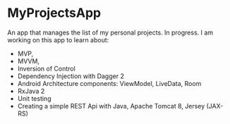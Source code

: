 # MyProjectsApp
An app that manages the list of my personal projects. In progress.
I am working on this app to learn about:
- MVP, 
- MVVM,
- Inversion of Control 
- Dependency Injection with Dagger 2
- Android Architecture components: ViewModel, LiveData, Room 
- RxJava 2
- Unit testing
- Creating a simple REST Api with Java, Apache Tomcat 8, Jersey (JAX-RS)
